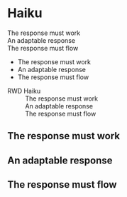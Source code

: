 # Haiku
<html dir="ltr" lang="en">
<head>
  <meta charset="utf-8">
  <link rel="stylesheet" href="css/main.css">
  <title>RWD Haiku</title>
  <meta name="author"content="Jylik Buissereth">
</head>
<body>

<p>
The response must work<br>
An adaptable response<br>
The response must flow<br>
</p>

<ul>
  <li>The response must work</li>
  <li>An adaptable response</li>
  <li>The response must flow</li>
</ul>

<dl>
  <dt>RWD Haiku</dt>
  <dd>The response must work</dd>
  <dd>An adaptable response</dd>
  <dd>The response must flow</dd>
</dl>

<h2>The response must work</h2>
<h2>An adaptable response</h2>
<h2>The response must flow</h2>


</body>
</html>
